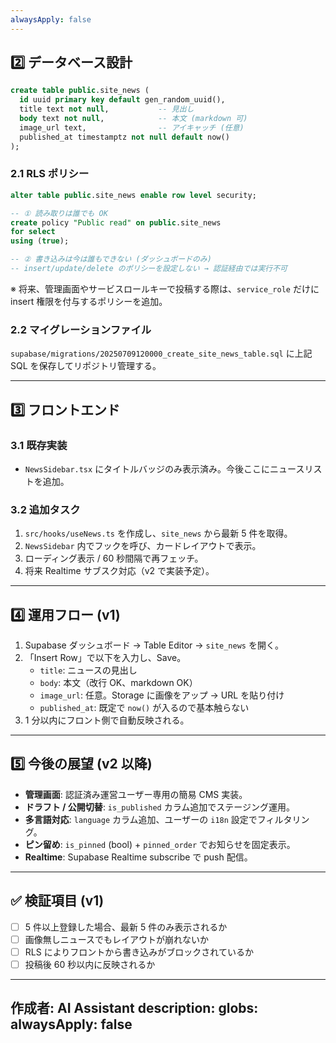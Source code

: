 ```yaml
---
alwaysApply: false
---
```

## 2️⃣ データベース設計
```sql
create table public.site_news (
  id uuid primary key default gen_random_uuid(),
  title text not null,           -- 見出し
  body text not null,            -- 本文 (markdown 可)
  image_url text,                -- アイキャッチ (任意)
  published_at timestamptz not null default now()
);
```

### 2.1 RLS ポリシー
```sql
alter table public.site_news enable row level security;

-- ① 読み取りは誰でも OK
create policy "Public read" on public.site_news
for select
using (true);

-- ② 書き込みは今は誰もできない (ダッシュボードのみ)
-- insert/update/delete のポリシーを設定しない → 認証経由では実行不可
```
※ 将来、管理画面やサービスロールキーで投稿する際は、`service_role` だけに insert 権限を付与するポリシーを追加。

### 2.2 マイグレーションファイル
`supabase/migrations/20250709120000_create_site_news_table.sql` に上記 SQL を保存してリポジトリ管理する。

---

## 3️⃣ フロントエンド
### 3.1 既存実装
- `NewsSidebar.tsx` にタイトルバッジのみ表示済み。今後ここにニュースリストを追加。

### 3.2 追加タスク
1. `src/hooks/useNews.ts` を作成し、`site_news` から最新 5 件を取得。
2. `NewsSidebar` 内でフックを呼び、カードレイアウトで表示。
3. ローディング表示 / 60 秒間隔で再フェッチ。
4. 将来 Realtime サブスク対応（v2 で実装予定）。

---

## 4️⃣ 運用フロー (v1)
1. Supabase ダッシュボード → Table Editor → `site_news` を開く。
2. 「Insert Row」で以下を入力し、Save。
   - `title`: ニュースの見出し
   - `body`: 本文（改行 OK、markdown OK）
   - `image_url`: 任意。Storage に画像をアップ → URL を貼り付け
   - `published_at`: 既定で `now()` が入るので基本触らない
3. 1 分以内にフロント側で自動反映される。

---

## 5️⃣ 今後の展望 (v2 以降)
- **管理画面**: 認証済み運営ユーザー専用の簡易 CMS 実装。
- **ドラフト / 公開切替**: `is_published` カラム追加でステージング運用。
- **多言語対応**: `language` カラム追加、ユーザーの `i18n` 設定でフィルタリング。
- **ピン留め**: `is_pinned` (bool) + `pinned_order` でお知らせを固定表示。
- **Realtime**: Supabase Realtime subscribe で push 配信。

---

## ✅ 検証項目 (v1)
- [ ] 5 件以上登録した場合、最新 5 件のみ表示されるか
- [ ] 画像無しニュースでもレイアウトが崩れないか
- [ ] RLS によりフロントから書き込みがブロックされているか
- [ ] 投稿後 60 秒以内に反映されるか

---
**作成者**: AI Assistant
description:
globs:
alwaysApply: false
---

